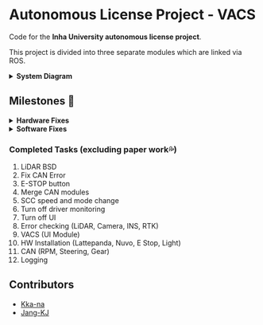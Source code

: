 # Autonomous License Project - VACS
Code for the **Inha University autonomous license project**.

This project is divided into three separate modules which are linked via ROS.
<details>
    <summary><b>System Diagram</b></summary>
  
![System Diagram](http://165.246.39.210/public/vacs_diagram.png)
  </details>

## Milestones 👷
<details>
  <summary><b>Hardware Fixes</b></summary>
  
- [ ] SCC Radar separation (Radar module must be separated from vehicle CAN. Radar -> Cable Block -> Vehicle Can)
- [ ] Speaker installation (Speakers must be installed in a location where volume or on/off control is not possible)  
</details>
<details>
  <summary><b>Software Fixes</b></summary>
  
- [ ] BSD distance adjustments (Front and back)
- [ ] Limit lane change conditions (Disable lane change when road curvature is above threshold)
- [ ] Driver TOR (take over request) (TOR when two wheels depart lane)
- [ ] AEB distance adjustments (ACC distance should be fixed to level 4)
- [ ] Enable autonomous mode only when lane lines are visible
- [ ] TOR logging + Fix delay
- [ ] TOR visual + auditory alert 
</details>

### Completed Tasks (excluding paper work💦)
1. LiDAR BSD
2. Fix CAN Error
3. E-STOP button
4. Merge CAN modules
5. SCC speed and mode change
6. Turn off driver monitoring
7. Turn off UI
8. Error checking (LiDAR, Camera, INS, RTK)
9. VACS (UI Module)
10. HW Installation (Lattepanda, Nuvo, E Stop, Light)
11. CAN (RPM, Steering, Gear)
12. Logging

## Contributors
- [Kka-na](github.com/kka-na)
- [Jang-KJ](github.com/maru-jang)

